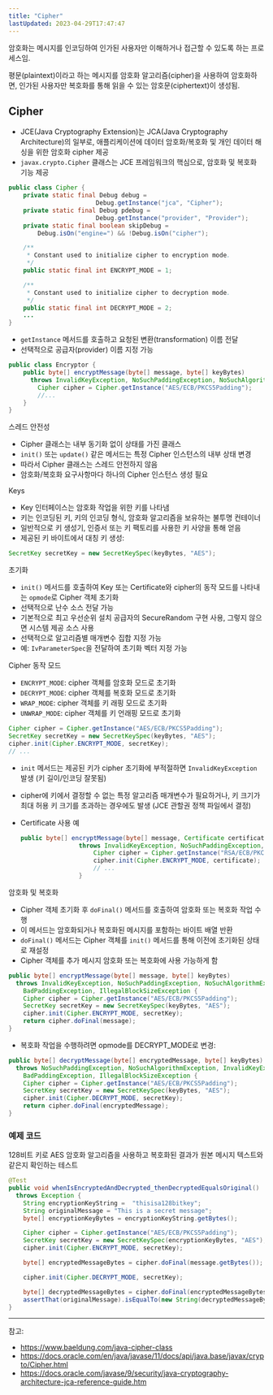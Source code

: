 ```yaml
---
title: "Cipher"
lastUpdated: 2023-04-29T17:47:47
---
```


암호화는 메시지를 인코딩하여 인가된 사용자만 이해하거나 접근할 수 있도록 하는 프로세스임.

평문(plaintext)이라고 하는 메시지를 암호화 알고리즘(cipher)을 사용하여 암호화하면, 인가된 사용자만 복호화를 통해 읽을 수 있는 암호문(ciphertext)이 생성됨.

## Cipher

- JCE(Java Cryptography Extension)는 JCA(Java Cryptography Architecture)의 일부로, 애플리케이션에 데이터 암호화/복호화 및 개인 데이터 해싱을 위한 암호화 cipher 제공
- `javax.crypto.Cipher` 클래스는 JCE 프레임워크의 핵심으로, 암호화 및 복호화 기능 제공

```java
public class Cipher {
    private static final Debug debug =
                        Debug.getInstance("jca", "Cipher");
    private static final Debug pdebug =
                        Debug.getInstance("provider", "Provider");
    private static final boolean skipDebug =
        Debug.isOn("engine=") && !Debug.isOn("cipher");

    /**
     * Constant used to initialize cipher to encryption mode.
     */
    public static final int ENCRYPT_MODE = 1;

    /**
     * Constant used to initialize cipher to decryption mode.
     */
    public static final int DECRYPT_MODE = 2;
    ...
}
```

- `getInstance` 메서드를 호출하고 요청된 변환(transformation) 이름 전달
- 선택적으로 공급자(provider) 이름 지정 가능

```java
public class Encryptor {
    public byte[] encryptMessage(byte[] message, byte[] keyBytes)
      throws InvalidKeyException, NoSuchPaddingException, NoSuchAlgorithmException {
        Cipher cipher = Cipher.getInstance("AES/ECB/PKCS5Padding");
        //...
    }
}
```

스레드 안전성

- Cipher 클래스는 내부 동기화 없이 상태를 가진 클래스
- `init()` 또는 `update()` 같은 메서드는 특정 Cipher 인스턴스의 내부 상태 변경
- 따라서 Cipher 클래스는 스레드 안전하지 않음
- 암호화/복호화 요구사항마다 하나의 Cipher 인스턴스 생성 필요

Keys

- Key 인터페이스는 암호화 작업을 위한 키를 나타냄
- 키는 인코딩된 키, 키의 인코딩 형식, 암호화 알고리즘을 보유하는 불투명 컨테이너
- 일반적으로 키 생성기, 인증서 또는 키 팩토리를 사용한 키 사양을 통해 얻음
- 제공된 키 바이트에서 대칭 키 생성:

```java
SecretKey secretKey = new SecretKeySpec(keyBytes, "AES");
```

초기화

- `init()` 메서드를 호출하여 Key 또는 Certificate와 cipher의 동작 모드를 나타내는 `opmode`로 Cipher 객체 초기화
- 선택적으로 난수 소스 전달 가능
- 기본적으로 최고 우선순위 설치 공급자의 SecureRandom 구현 사용, 그렇지 않으면 시스템 제공 소스 사용
- 선택적으로 알고리즘별 매개변수 집합 지정 가능
- 예: `IvParameterSpec`을 전달하여 초기화 벡터 지정 가능

Cipher 동작 모드

- `ENCRYPT_MODE`: cipher 객체를 암호화 모드로 초기화
- `DECRYPT_MODE`: cipher 객체를 복호화 모드로 초기화
- `WRAP_MODE`: cipher 객체를 키 래핑 모드로 초기화
- `UNWRAP_MODE`: cipher 객체를 키 언래핑 모드로 초기화

```java
Cipher cipher = Cipher.getInstance("AES/ECB/PKCS5Padding");
SecretKey secretKey = new SecretKeySpec(keyBytes, "AES");
cipher.init(Cipher.ENCRYPT_MODE, secretKey);
// ...
```

- `init` 메서드는 제공된 키가 cipher 초기화에 부적절하면 `InvalidKeyException` 발생 (키 길이/인코딩 잘못됨)
- cipher에 키에서 결정할 수 없는 특정 알고리즘 매개변수가 필요하거나, 키 크기가 최대 허용 키 크기를 초과하는 경우에도 발생 (JCE 관할권 정책 파일에서 결정)
- Certificate 사용 예

    ```java
    public byte[] encryptMessage(byte[] message, Certificate certificate)
                    throws InvalidKeyException, NoSuchPaddingException, NoSuchAlgorithmException {
                        Cipher cipher = Cipher.getInstance("RSA/ECB/PKCS1Padding");
                        cipher.init(Cipher.ENCRYPT_MODE, certificate);
                        // ...
                    }
    ```

암호화 및 복호화

- Cipher 객체 초기화 후 `doFinal()` 메서드를 호출하여 암호화 또는 복호화 작업 수행
- 이 메서드는 암호화되거나 복호화된 메시지를 포함하는 바이트 배열 반환
- `doFinal()` 메서드는 Cipher 객체를 `init()` 메서드를 통해 이전에 초기화된 상태로 재설정
- Cipher 객체를 추가 메시지 암호화 또는 복호화에 사용 가능하게 함

```java
public byte[] encryptMessage(byte[] message, byte[] keyBytes)
  throws InvalidKeyException, NoSuchPaddingException, NoSuchAlgorithmException,
    BadPaddingException, IllegalBlockSizeException {
    Cipher cipher = Cipher.getInstance("AES/ECB/PKCS5Padding");
    SecretKey secretKey = new SecretKeySpec(keyBytes, "AES");
    cipher.init(Cipher.ENCRYPT_MODE, secretKey);
    return cipher.doFinal(message);
}
```

- 복호화 작업을 수행하려면 opmode를 DECRYPT_MODE로 변경:

```java
public byte[] decryptMessage(byte[] encryptedMessage, byte[] keyBytes)
  throws NoSuchPaddingException, NoSuchAlgorithmException, InvalidKeyException,
    BadPaddingException, IllegalBlockSizeException {
    Cipher cipher = Cipher.getInstance("AES/ECB/PKCS5Padding");
    SecretKey secretKey = new SecretKeySpec(keyBytes, "AES");
    cipher.init(Cipher.DECRYPT_MODE, secretKey);
    return cipher.doFinal(encryptedMessage);
}
```

### 예제 코드

128비트 키로 AES 암호화 알고리즘을 사용하고 복호화된 결과가 원본 메시지 텍스트와 같은지 확인하는 테스트

```java
@Test
public void whenIsEncryptedAndDecrypted_thenDecryptedEqualsOriginal()
  throws Exception {
    String encryptionKeyString =  "thisisa128bitkey";
    String originalMessage = "This is a secret message";
    byte[] encryptionKeyBytes = encryptionKeyString.getBytes();

    Cipher cipher = Cipher.getInstance("AES/ECB/PKCS5Padding");
    SecretKey secretKey = new SecretKeySpec(encryptionKeyBytes, "AES");
    cipher.init(Cipher.ENCRYPT_MODE, secretKey);

    byte[] encryptedMessageBytes = cipher.doFinal(message.getBytes());

    cipher.init(Cipher.DECRYPT_MODE, secretKey);

    byte[] decryptedMessageBytes = cipher.doFinal(encryptedMessageBytes);
    assertThat(originalMessage).isEqualTo(new String(decryptedMessageBytes));
}
```

---

참고:

- <https://www.baeldung.com/java-cipher-class>
- <https://docs.oracle.com/en/java/javase/11/docs/api/java.base/javax/crypto/Cipher.html>
- <https://docs.oracle.com/javase/9/security/java-cryptography-architecture-jca-reference-guide.htm>
